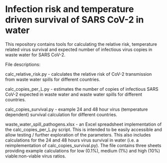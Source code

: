# Infection risk and temperature driven survival of SARS CoV-2 in water

This repository contains tools for calculating the relative risk, temperature related virus survival and expected number of infectious virus copies in waste water for SARS CoV-2.

File descriptions:

calc_relative_risk.py - calculates the relative risk of CoV-2 transmission from waste water spills for different countries.

calc_copies_per_L.py - estimates the number of copies of infectious SARS CoV-2 expected in waste water and waste water spills for different countries.

calc_copies_survival.py - example 24 and 48 hour virus (temperature dependent) survival calculation for different countries.

waste_water_spill_pathogens.xlsx - an Excel spreadsheet implementation of the calc_copies_per_L.py script. This is intended to be easily accessible and allow testing / further exploration of the parameters. This also includes calculations for the 24 and 48 hours virus survival in water (i.e. a reimplementation of calc_copies_survival.py). The file contains three sheets providing example calculations for low (0.1%), medium (1%) and high (10%) viable:non-viable virus ratios.
